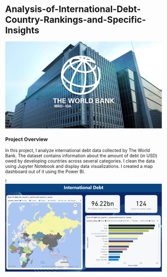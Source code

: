 ﻿# Analysis-of-International-Debt-Country-Rankings-and-Specific-Insights


![alt text](World-Bank.jpg)



### Project Overview
In this project, I analyze international debt data collected by The World Bank. The dataset contains information about the amount of debt (in USD) owed by developing countries across several categories. I clean the data using Jupyter Notebook and display data visualizations. I created a map dashboard out of it using the Power BI.


!![alt text](Dashboard.jpg)
